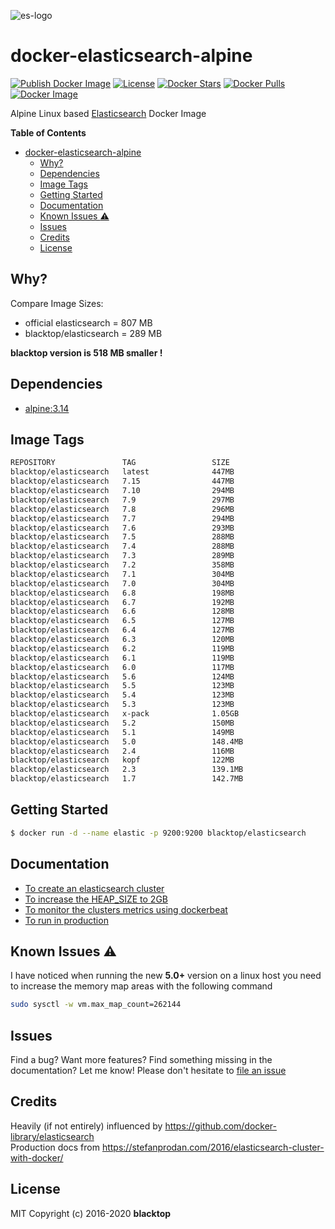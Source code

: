 ![es-logo](https://raw.githubusercontent.com/blacktop/docker-elasticsearch-alpine/master/es-logo.png)

# docker-elasticsearch-alpine

[![Publish Docker Image](https://github.com/blacktop/docker-elasticsearch-alpine/actions/workflows/docker-image.yml/badge.svg)](https://github.com/blacktop/docker-elasticsearch-alpine/actions/workflows/docker-image.yml) [![License](http://img.shields.io/:license-mit-blue.svg)](http://doge.mit-license.org) [![Docker Stars](https://img.shields.io/docker/stars/blacktop/elasticsearch.svg)](https://hub.docker.com/r/blacktop/elasticsearch/) [![Docker Pulls](https://img.shields.io/docker/pulls/blacktop/elasticsearch.svg)](https://hub.docker.com/r/blacktop/elasticsearch/) [![Docker Image](https://img.shields.io/badge/docker%20image-447MB-blue.svg)](https://hub.docker.com/r/blacktop/elasticsearch/)

Alpine Linux based [Elasticsearch](https://www.elastic.co/products/elasticsearch) Docker Image

**Table of Contents**

- [docker-elasticsearch-alpine](#docker-elasticsearch-alpine)
  - [Why?](#why)
  - [Dependencies](#dependencies)
  - [Image Tags](#image-tags)
  - [Getting Started](#getting-started)
  - [Documentation](#documentation)
  - [Known Issues :warning:](#known-issues-warning)
  - [Issues](#issues)
  - [Credits](#credits)
  - [License](#license)

## Why?

Compare Image Sizes:

* official elasticsearch = 807 MB
* blacktop/elasticsearch = 289 MB

**blacktop version is 518 MB smaller !**

## Dependencies

* [alpine:3.14](https://hub.docker.com/_/alpine/)

## Image Tags

``` bash
REPOSITORY               TAG                 SIZE
blacktop/elasticsearch   latest              447MB
blacktop/elasticsearch   7.15                447MB
blacktop/elasticsearch   7.10                294MB
blacktop/elasticsearch   7.9                 297MB
blacktop/elasticsearch   7.8                 296MB
blacktop/elasticsearch   7.7                 294MB
blacktop/elasticsearch   7.6                 293MB
blacktop/elasticsearch   7.5                 288MB
blacktop/elasticsearch   7.4                 288MB
blacktop/elasticsearch   7.3                 289MB
blacktop/elasticsearch   7.2                 358MB
blacktop/elasticsearch   7.1                 304MB
blacktop/elasticsearch   7.0                 304MB
blacktop/elasticsearch   6.8                 198MB
blacktop/elasticsearch   6.7                 192MB
blacktop/elasticsearch   6.6                 128MB
blacktop/elasticsearch   6.5                 127MB
blacktop/elasticsearch   6.4                 127MB
blacktop/elasticsearch   6.3                 120MB
blacktop/elasticsearch   6.2                 119MB
blacktop/elasticsearch   6.1                 119MB
blacktop/elasticsearch   6.0                 117MB
blacktop/elasticsearch   5.6                 124MB
blacktop/elasticsearch   5.5                 123MB
blacktop/elasticsearch   5.4                 123MB
blacktop/elasticsearch   5.3                 123MB
blacktop/elasticsearch   x-pack              1.05GB
blacktop/elasticsearch   5.2                 150MB
blacktop/elasticsearch   5.1                 149MB
blacktop/elasticsearch   5.0                 148.4MB
blacktop/elasticsearch   2.4                 116MB
blacktop/elasticsearch   kopf                122MB
blacktop/elasticsearch   2.3                 139.1MB
blacktop/elasticsearch   1.7                 142.7MB
```

## Getting Started

``` bash
$ docker run -d --name elastic -p 9200:9200 blacktop/elasticsearch
```

## Documentation

* [To create an elasticsearch cluster](docs/create.md)
* [To increase the HEAP_SIZE to 2GB](docs/options.md)
* [To monitor the clusters metrics using dockerbeat](docs/dockerbeat.md)
* [To run in production](docs/production.md)

## Known Issues :warning:

I have noticed when running the new **5.0+** version on a linux host you need to increase the memory map areas with the following command

``` bash
sudo sysctl -w vm.max_map_count=262144
```

## Issues

Find a bug? Want more features? Find something missing in the documentation? Let me know! Please don't hesitate to [file an issue](https://github.com/blacktop/docker-elasticsearch-alpine/issues/new)

## Credits

Heavily (if not entirely) influenced by https://github.com/docker-library/elasticsearch<br> Production docs from https://stefanprodan.com/2016/elasticsearch-cluster-with-docker/

## License

MIT Copyright (c) 2016-2020 **blacktop**

